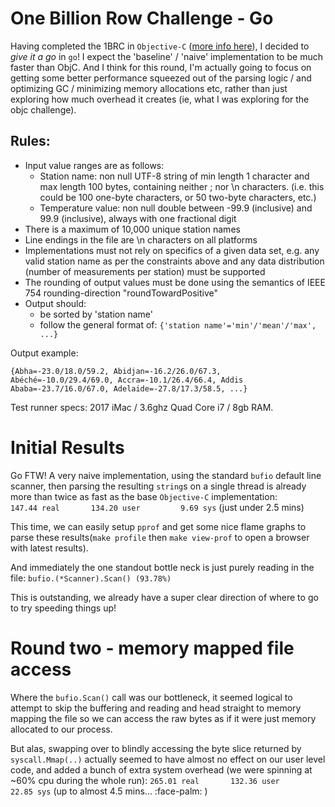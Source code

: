 #  One Billion Row Challenge - Go

Having completed the 1BRC in `Objective-C` ([more info here](https://github.com/ERobsham/1brc-objc/tree/main)), I decided to _give it a go_ in `go`!  I expect the 'baseline' / 'naive' implementation to be much faster than ObjC.  And I think for this round, I'm actually going to focus on getting some better performance squeezed out of the parsing logic / and optimizing GC / minimizing memory allocations etc, rather than just exploring how much overhead it creates (ie, what I was exploring for the objc challenge). 

## Rules:
* Input value ranges are as follows:
    * Station name: non null UTF-8 string of min length 1 character and max length 100 bytes, containing neither ; nor \n characters. (i.e. this could be 100 one-byte characters, or 50 two-byte characters, etc.)
    * Temperature value: non null double between -99.9 (inclusive) and 99.9 (inclusive), always with one fractional digit
* There is a maximum of 10,000 unique station names
* Line endings in the file are \n characters on all platforms
* Implementations must not rely on specifics of a given data set, e.g. any valid station name as per the constraints above and any data distribution (number of measurements per station) must be supported
* The rounding of output values must be done using the semantics of IEEE 754 rounding-direction "roundTowardPositive"
* Output should:
    * be sorted by 'station name'
    * follow the general format of: `{'station name'='min'/'mean'/'max', ...}`

Output example:
```
{Abha=-23.0/18.0/59.2, Abidjan=-16.2/26.0/67.3, Abéché=-10.0/29.4/69.0, Accra=-10.1/26.4/66.4, Addis Ababa=-23.7/16.0/67.0, Adelaide=-27.8/17.3/58.5, ...}
```

Test runner specs:
2017 iMac / 3.6ghz Quad Core i7 / 8gb RAM.

# Initial Results

Go FTW!  A very naive implementation, using the standard `bufio` default line scanner, then parsing the resulting `string`s on a single thread is already more than twice as fast as the base `Objective-C` implementation:  
`147.44 real       134.20 user         9.69 sys` (just under 2.5 mins)

This time, we can easily setup `pprof` and get some nice flame graphs to parse these results(`make profile` then `make view-prof` to open a browser with latest results).

And immediately the one standout bottle neck is just purely reading in the file: `bufio.(*Scanner).Scan() (93.78%)` 

This is outstanding, we already have a super clear direction of where to go to try speeding things up!


# Round two - memory mapped file access

Where the `bufio.Scan()` call was our bottleneck, it seemed logical to attempt to skip the buffering and reading and head straight to memory mapping the file so we can access the raw bytes as if it were just memory allocated to our process.  

But alas, swapping over to blindly accessing the byte slice returned by `syscall.Mmap(..)` actually seemed to have almost no effect on our user level code, and added a bunch of extra system overhead (we were spinning at ~60% cpu during the whole run):
`265.01 real       132.36 user        22.85 sys` (up to almost 4.5 mins... :face-palm: )


